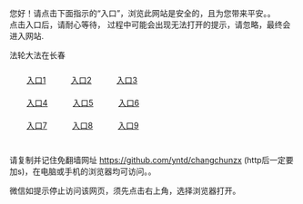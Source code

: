您好！请点击下面指示的“入口”，浏览此网站是安全的，且为您带来平安。。 <br/>
点击入口后，请耐心等待， 过程中可能会出现无法打开的提示，请忽略，最终会进入网站. </br>

法轮大法在长春<br/>
<div style="padding:10px"><a style="margin:20px" target="_blank" href="https://dhik001eiu9gf.cloudfront.net/2Qpsp?ffqpoxfz" id="ccLink1" rel="nofollow">入口1</a> <a target="_blank" style="margin:20px" href="https://d356h1tja5z7ue.cloudfront.net/2Qpsp?ojuti" id="ccLink2" rel="nofollow">入口2</a> <a style="margin:20px" target="_blank" href="https://d2mhyvz1o5nohf.cloudfront.net/2Qpsp?btpeygqb" id="ccLink3" rel="nofollow">入口3</a></div>

<div style="padding:10px" ><a style="margin:20px" target="_blank" href="https://dhik001eiu9gf.cloudfront.net/2Qpsp?ffqpoxfz" id="ccLink4" rel="nofollow">入口4</a> <a style="margin:20px" href="https://d356h1tja5z7ue.cloudfront.net/2Qpsp?ojuti" target="_blank" id="ccLink5" rel="nofollow">入口5</a> <a style="margin:20px" href="https://d2mhyvz1o5nohf.cloudfront.net/2Qpsp?btpeygqb" target="_blank" id="ccLink6" rel="nofollow">入口6</a></div>

<div style="padding:10px"><a style="margin:20px" target="_blank" href="https://dhik001eiu9gf.cloudfront.net/2Qpsp?ffqpoxfz" id="ccLink7" rel="nofollow">入口7</a> <a style="margin:20px" href="https://d356h1tja5z7ue.cloudfront.net/2Qpsp?ojuti" target="_blank" id="ccLink8" rel="nofollow">入口8</a> <a style="margin:20px" target="_blank" href="https://d2mhyvz1o5nohf.cloudfront.net/2Qpsp?btpeygqb" id="ccLink9" rel="nofollow">入口9</a></div>

<br/>



请复制并记住免翻墙网址 https://github.com/yntd/changchunzx (http后一定要加s)，在电脑或手机的浏览器均可访问。。<br/>

微信如提示停止访问该网页，须先点击右上角，选择浏览器打开。
